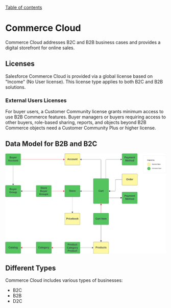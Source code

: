 [Table of contents](../Documentation.md)

# Commerce Cloud

Commerce Cloud addresses B2C and B2B business cases and provides a digital storefront for online sales.

## Licenses
Salesforce Commerce Cloud is provided via a global license based on "Income" (No User license). This license type applies to both B2C and B2B solutions.

### External Users Licenses
For buyer users, a Customer Community license grants minimum access to use B2B Commerce features. Buyer managers or buyers requiring access to other buyers, role-based sharing, reports, and objects beyond B2B Commerce objects need a Customer Community Plus or higher license.

## Data Model for B2B and B2C
![Data Model](../../Images/CTA%20-%20Diagrams%20-%20CC%20-%20B2B%20&%20B2C.png)

## Different Types
Commerce Cloud includes various types of businesses:
- B2C
- B2B
- D2C
